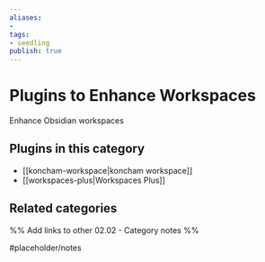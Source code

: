 ```yaml
---
aliases:
- 
tags: 
- seedling 
publish: true
---
```



# Plugins to Enhance Workspaces

Enhance Obsidian workspaces

## Plugins in this category

- [[koncham-workspace|koncham workspace]]
- [[workspaces-plus|Workspaces Plus]]

## Related categories

%% Add links to other 02.02 - Category notes %%

#placeholder/notes